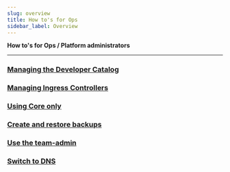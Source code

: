 ```yaml
---
slug: overview
title: How to's for Ops
sidebar_label: Overview
---
```


**How to's for Ops / Platform administrators**

---

### [Managing the Developer Catalog](dev-catalog)

### [Managing Ingress Controllers](ingress-classes)

### [Using Core only](core-only)

### [Create and restore backups](create-and-restore-backups)

### [Use the team-admin](use-team-admin)

### [Switch to DNS](switch-to-dns)

